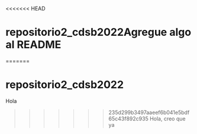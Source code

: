 <<<<<<< HEAD
# repositorio2_cdsb2022Agregue algo al README
=======
# repositorio2_cdsb2022
Hola
>>>>>>> 235d299b3497aaeef6b041e5bdf65c43f892c935
Hola, creo que ya
